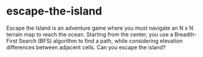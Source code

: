 # escape-the-island
Escape the Island is an adventure game where you must navigate an N x N terrain map to reach the ocean. Starting from the center, you use a Breadth-First Search (BFS) algorithm to find a path, while considering elevation differences between adjacent cells. Can you escape the island?
